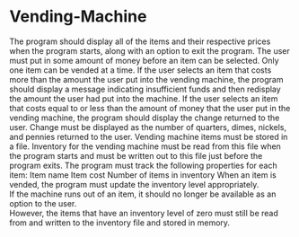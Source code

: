 # Vending-Machine
The program should display all of the items and their respective prices when the program starts, along with an option to exit the program.
The user must put in some amount of money before an item can be selected.
Only one item can be vended at a time.
If the user selects an item that costs more than the amount the user put into the vending machine, the program should display a message indicating insufficient funds and 
then redisplay the amount the user had put into the machine.
If the user selects an item that costs equal to or less than the amount of money that the user put in the vending machine, the program should display the change returned 
to the user.  Change must be displayed as the number of quarters, dimes, nickels, and pennies returned to the user.
Vending machine items must be stored in a file.  Inventory for the vending machine must be read from this file when the program starts and must be written out to this file 
just before the program exits.  The program must track the following properties for each item:
Item name
Item cost
Number of items in inventory
When an item is vended, the program must update the inventory level appropriately.  
If the machine runs out of an item, it should no longer be available as an option to the user.  
However, the items that have an inventory level of zero must still be read from and written to the inventory file and stored in memory.
